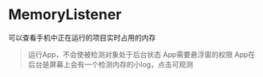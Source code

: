 # MemoryListener
可以查看手机中正在运行的项目实时占用的内存
 > 运行App，不会使被检测对象处于后台状态
 > App需要悬浮窗的权限
 > App在后台是屏幕上会有一个检测内存的小log，点击可观测
 
